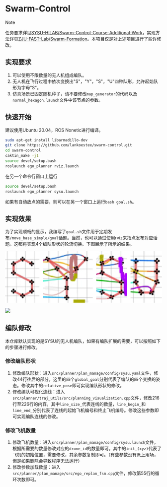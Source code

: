 # Swarm-Control

> [!NOTE]
> 任务要求详见[SYSU-HILAB/Swarm-Control-Course-Additional-Work](https://github.com/SYSU-HILAB/Swarm-Control-Course-Additional-Work)，实现方法详见[ZJU-FAST-Lab/Swarm-Formation](https://github.com/ZJU-FAST-Lab/Swarm-Formation)。本项目仅是对上述项目进行了些许修改。

## 实现要求

1. 可以使用不限数量的无人机组成编队。
2. 无人机在飞行过程中依次变换出"S"，"Y"，"S"，"U"四种队形，允许起始队形为字母"S"。
3. 仿真场景已固定随机种子，请不要修改`map_generator`的代码以及`normal_hexagon.launch`文件中该节点的参数。

## 快速开始

建议使用Ubuntu 20.04，ROS Nonetic进行编译。

```bash
sudo apt-get install libarmadillo-dev
git clone https://github.com/lankoestee/swarm-control.git
cd swarm-control
caktin_make -j1
source devel/setup.bash
roslaunch ego_planner rviz.launch
```

在另一个命令行窗口上运行

```bash
source devel/setup.bash
roslaunch ego_planner sysu.launch
```

如果有自动放点的需要，则可以在另一个窗口上运行`bash goal.sh`。

## 实现效果

为了实现顺畅的显示，我编写了`goal.sh`文件用于定期发布`/move_base_simple/goal`话题。当然，也可以通过使用rviz来指点发布对应话题。这都将实现4个编队形状的轮流切换。下图展示了所示的结果。

![](./assets/show.png)

![](./assets/record.gif)

## 编队修改

本仓库默认实现的是SYSU的无人机编队，如果有编队扩展的需要，可以按照如下的步骤进行修改。

### 修改编队形状

1. 修改编队形状：进入`src/planner/plan_manage/config/sysu.yaml`文件，修改44行往后的部分，这里的四个`global_goal`分别代表了编队的四个变换的姿态。修改其中的`relative_pose`即可实现编队形状的修改。
2. 修改编队可视化连线：进入`src/planner/traj_utils/src/planning_visualization.cpp`文件，修改216行至226行的内容，其中`line_size_`代表连线的数量，`line_begin_`和`line_end_`分别代表了连线的起始飞机编号和终止飞机编号。修改这些参数即可实现编队连线的修改。

### 修改飞机数量

1. 修改飞机数量：进入`src/planner/plan_manage/config/sysu.launch`文件，根据所需要的数量修改对应的`drone_id`的数量即可。其中的`init_(xyz)`代表了飞机的初始位置，需要修改，其余参数复制即可。（有些参数没有派上用场，但是如果删除会导致程序无法运行）
2. 修改参数加载数量：进入`src/planner/plan_manage/src/ego_replan_fsm.cpp`文件，修改第55行的循环次数即可。